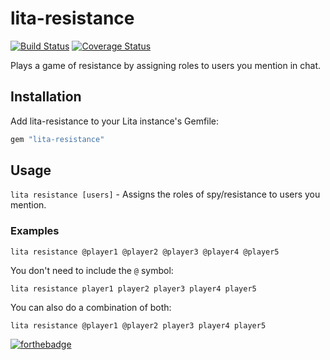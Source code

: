 # lita-resistance

[![Build Status](https://travis-ci.org/DeonHua/lita-resistance.png?branch=master)](https://travis-ci.org/DeonHua/lita-resistance)
[![Coverage Status](https://coveralls.io/repos/DeonHua/lita-resistance/badge.png)](https://coveralls.io/r/DeonHua/lita-resistance)

Plays a game of resistance by assigning roles to users you mention in chat.

## Installation

Add lita-resistance to your Lita instance's Gemfile:

``` ruby
gem "lita-resistance"
```

## Usage

`lita resistance [users]` - Assigns the roles of spy/resistance to users you mention.

### Examples

`lita resistance @player1 @player2 @player3 @player4 @player5`

You don't need to include the `@` symbol:

`lita resistance player1 player2 player3 player4 player5`

You can also do a combination of both:

`lita resistance @player1 @player2 player3 player4 player5`

[![forthebadge](http://forthebadge.com/images/badges/built-with-love.svg)](http://forthebadge.com)